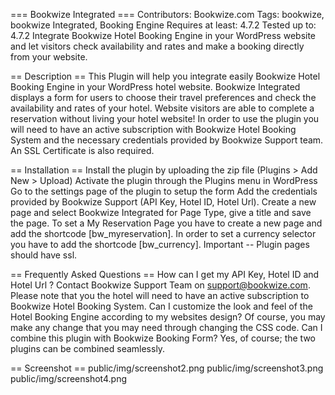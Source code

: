=== Bookwize Integrated ===
Contributors: Bookwize.com
Tags: bookwize, bookwize Integrated, Booking Engine
Requires at least: 4.7.2
Tested up to: 4.7.2
Integrate Bookwize Hotel Booking Engine in your WordPress website and let visitors check availability and rates and make a booking directly from your website.

== Description ==
This Plugin will help you integrate easily Bookwize Hotel Booking Engine in your WordPress hotel website. Bookwize Integrated displays a form for users to choose their travel preferences and check the availability and rates of your hotel.
Website visitors are able to complete a reservation without living your hotel website! In order to use the plugin you will need to have an active subscription with Bookwize Hotel Booking System and the necessary credentials provided by Bookwize Support team.
An SSL Certificate is also required.

== Installation ==
Install the plugin by uploading the zip file (Plugins > Add New > Upload)
Activate the plugin through the Plugins menu in WordPress
Go to the settings page of the plugin to setup the form
Add the credentials provided by Bookwize Support (API Key, Hotel ID, Hotel Url).
Create a new page and select Bookwize Integrated for Page Type, give a title and save the page.
To set a My Reservation Page you have to create a new page and add the shortcode [bw_myreservation].
In order to set a currency selector you have to add the shortcode [bw_currency].
Important -- Plugin pages should have ssl.

== Frequently Asked Questions ==
How can I get my API Key, Hotel ID and Hotel Url ?
Contact Bookwize Support Team on support@bookwize.com. Please note that you the hotel will need to have an active subscription to Bookwize Hotel Booking System.
Can I customize the look and feel of the Hotel Booking Engine according to my websites design?
Of course, you may make any change that you may need through changing the CSS code.
Can I combine this plugin with Bookwize Booking Form?
Yes, of course; the two plugins can be combined seamlessly.


== Screenshot ==
public/img/screenshot2.png
public/img/screenshot3.png
public/img/screenshot4.png
